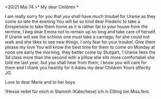  <20/21 Mai 74.>*
My dear Children <Fried>*

I am really sorry for you that you shall have much troubel for Uranie as they come so late the evening You will be so kind dear Frederic to take a Einspenerle to take them home as it is rather far to your house from the termine, I beg dear Emma not to remain up so long and take care of herself. If Uranie will see the schloss one must take a carriage; for she could not walk and she likes to see new things. I only fear for your troubel. 
Give them please my love You will know the best time for them to come on Monday at noon ore early the morning, they better come by Stutgart, <Zuffenhausen>1 Uranie likes the 3d class more than the second with a pillow she sits more comfortabel she told me last year; but you shall hear from them, I know you will care for them and I thank you heartily for it 
Adieu my dear Children
 Yours affectly JG.

Love to dear Marie and to her boys

1Hesse redet für mich in Stammh (Katechese) ich in Eßling bei Miss.fest. 
